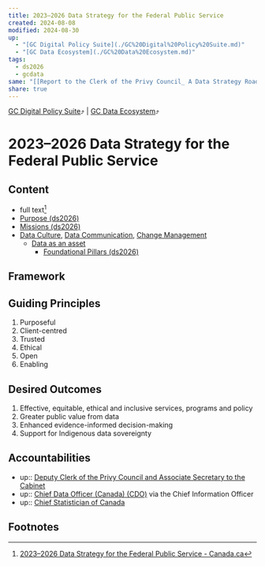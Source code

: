 ```yaml
---
title: 2023–2026 Data Strategy for the Federal Public Service
created: 2024-08-08
modified: 2024-08-30
up:
  - "[GC Digital Policy Suite](./GC%20Digital%20Policy%20Suite.md)"
  - "[GC Data Ecosystem](./GC%20Data%20Ecosystem.md)"
tags:
  - ds2026
  - gcdata
same: "[[Report to the Clerk of the Privy Council_ A Data Strategy Roadmap for the Federal Public Service]]"
share: true
---
```

[GC Digital Policy Suite](./GC%20Digital%20Policy%20Suite.md)⤴️ | [GC Data Ecosystem](./GC%20Data%20Ecosystem.md)⤴️
# 2023–2026 Data Strategy for the Federal Public Service
## Content
- full text[^1]
- [Purpose (ds2026)](./Purpose%20(ds2026).md)
- [Missions (ds2026)](./Missions%20(ds2026).md)
- [Data Culture](Data%20Culture.md), [Data Communication](Data%20Communication.md), [Change Management](Change%20Management.md)
	- [Data as an asset](./Data%20as%20an%20asset.md)
		- [Foundational Pillars (ds2026)](./Foundational%20Pillars%20(ds2026).md)
## Framework

## Guiding Principles
1. Purposeful
2. Client-centred
3. Trusted
4. Ethical
5. Open
6. Enabling
## Desired Outcomes
1. Effective, equitable, ethical and inclusive services, programs and policy
2. Greater public value from data
3. Enhanced evidence-informed decision-making
4. Support for Indigenous data sovereignty
## Accountabilities
- up:: [Deputy Clerk of the Privy Council and Associate Secretary to the Cabinet](Deputy%20Clerk%20of%20the%20Privy%20Council%20and%20Associate%20Secretary%20to%20the%20Cabinet.md)
- up:: [Chief Data Officer (Canada) (CDO)](Chief%20Data%20Officer%20(Canada)%20(CDO).md) via the Chief Information Officer
- up:: [Chief Statistician of Canada](Chief%20Statistician%20of%20Canada.md)
## Footnotes

[^1]: [2023–2026 Data Strategy for the Federal Public Service - Canada.ca](https://www.canada.ca/en/treasury-board-secretariat/corporate/reports/2023-2026-data-strategy.html)
